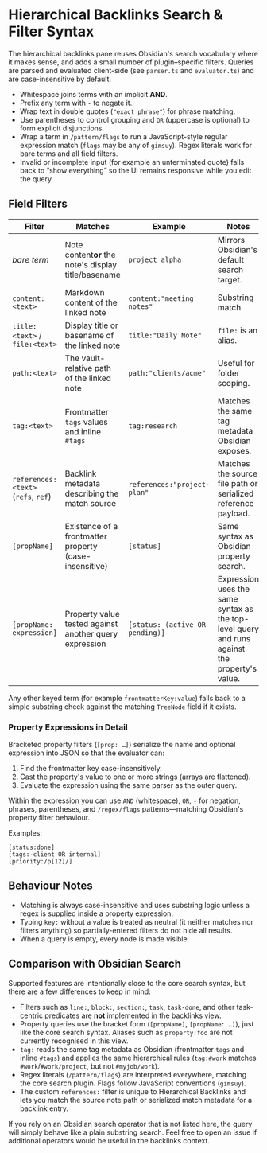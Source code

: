# Hierarchical Backlinks Search & Filter Syntax

The hierarchical backlinks pane reuses Obsidian's search vocabulary where it
makes sense, and adds a small number of plugin–specific filters. Queries are
parsed and evaluated client-side (see `parser.ts` and `evaluator.ts`) and are
case-insensitive by default.

- Whitespace joins terms with an implicit **AND**.
- Prefix any term with `-` to negate it.
- Wrap text in double quotes (`"exact phrase"`) for phrase matching.
- Use parentheses to control grouping and `OR` (uppercase is optional) to form
  explicit disjunctions.
- Wrap a term in `/pattern/flags` to run a JavaScript-style regular expression
  match (`flags` may be any of `gimsuy`). Regex literals work for bare terms
  and all field filters.
- Invalid or incomplete input (for example an unterminated quote) falls back to
  “show everything” so the UI remains responsive while you edit the query.

## Field Filters

| Filter                                    | Matches                                                    | Example                           | Notes                                                                                         |
| ----------------------------------------- | ---------------------------------------------------------- | --------------------------------- | --------------------------------------------------------------------------------------------- |
| _bare term_                             | Note content**or** the note's display title/basename | `project alpha`                 | Mirrors Obsidian's default search target.                                                     |
| `content:<text>`                        | Markdown content of the linked note                        | `content:"meeting notes"`       | Substring match.                                                                              |
| `title:<text>` / `file:<text>`        | Display title or basename of the linked note               | `title:"Daily Note"`            | `file:` is an alias.                                                                        |
| `path:<text>`                           | The vault-relative path of the linked note                 | `path:"clients/acme"`           | Useful for folder scoping.                                                                    |
| `tag:<text>`                            | Frontmatter `tags` values and inline `#tags`           | `tag:research`                  | Matches the same tag metadata Obsidian exposes.                                               |
| `references:<text>` (`refs`, `ref`) | Backlink metadata describing the match source              | `references:"project-plan"`     | Matches the source file path or serialized reference payload.                                 |
| `[propName]`                            | Existence of a frontmatter property (case-insensitive)     | `[status]`                      | Same syntax as Obsidian property search.                                                      |
| `[propName: expression]`                | Property value tested against another query expression     | `[status: (active OR pending)]` | Expression uses the same syntax as the top-level query and runs against the property's value. |

Any other keyed term (for example `frontmatterKey:value`) falls back to a
simple substring check against the matching `TreeNode` field if it exists.

### Property Expressions in Detail

Bracketed property filters (`[prop: …]`) serialize the name and optional
expression into JSON so that the evaluator can:

1. Find the frontmatter key case-insensitively.
2. Cast the property's value to one or more strings (arrays are flattened).
3. Evaluate the expression using the same parser as the outer query.

Within the expression you can use `AND` (whitespace), `OR`, `-` for negation,
phrases, parentheses, and `/regex/flags` patterns—matching Obsidian's property
filter behaviour.

Examples:

```
[status:done]
[tags:-client OR internal]
[priority:/p[12]/]
```

## Behaviour Notes

- Matching is always case-insensitive and uses substring logic unless a regex is
  supplied inside a property expression.
- Typing `key:` without a value is treated as neutral (it neither matches nor
  filters anything) so partially-entered filters do not hide all results.
- When a query is empty, every node is made visible.

## Comparison with Obsidian Search

Supported features are intentionally close to the core search syntax, but there
are a few differences to keep in mind:

- Filters such as `line:`, `block:`, `section:`, `task`, `task-done`, and other
  task-centric predicates are **not** implemented in the backlinks view.
- Property queries use the bracket form (`[propName]`, `[propName: …]`), just
  like the core search syntax. Aliases such as `property:foo` are not currently
  recognised in this view.
- `tag:` reads the same tag metadata as Obsidian (frontmatter `tags` and inline
  `#tags`) and applies the same hierarchical rules (`tag:#work` matches
  `#work`/`#work/project`, but not `#myjob/work`).
- Regex literals (`/pattern/flags`) are interpreted everywhere, matching the
  core search plugin. Flags follow JavaScript conventions (`gimsuy`).
- The custom `references:` filter is unique to Hierarchical Backlinks and lets
  you match the source note path or serialized match metadata for a backlink
  entry.

If you rely on an Obsidian search operator that is not listed here, the query
will simply behave like a plain substring search. Feel free to open an issue if
additional operators would be useful in the backlinks context.
